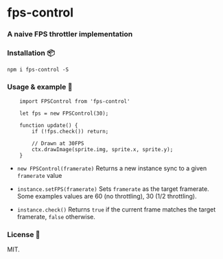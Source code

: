 
fps-control
===

### A naive FPS throttler implementation


### Installation :package:

`npm i fps-control -S`

### Usage & example :floppy_disk:

```
    import FPSControl from 'fps-control'

    let fps = new FPSControl(30);

    function update() {
        if (!fps.check()) return;

        // Drawn at 30FPS
        ctx.drawImage(sprite.img, sprite.x, sprite.y);
    }
```

* `new FPSControl(framerate)`
Returns a new instance sync to a given `framerate` value

* `instance.setFPS(framerate)`
Sets `framerate` as the target framerate. Some examples values are 60 (no throttling), 30 (1/2 throttling).

* `instance.check()`
Returns `true` if the current frame matches the target framerate, `false` otherwise.

### License :pencil:
MIT.
